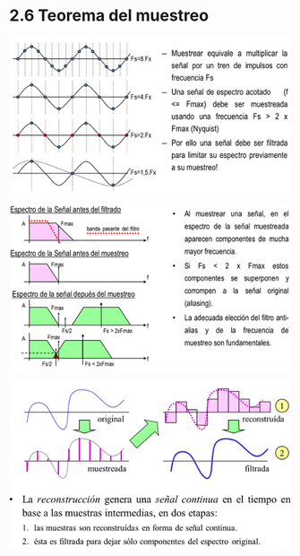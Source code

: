 # 2.6 Teorema del muestreo

![](../.gitbook/assets/image%20%2825%29.png)

  


![](../.gitbook/assets/image%20%2842%29.png)

  


![](../.gitbook/assets/image%20%2863%29.png)

